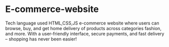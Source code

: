 # E-commerce-website
Tech language used HTML,CSS,JS
 e-commerce website where users can browse, buy, and get home delivery of products across categories fashion, and more. With a user-friendly interface, secure payments, and fast delivery – shopping has never been easier!
